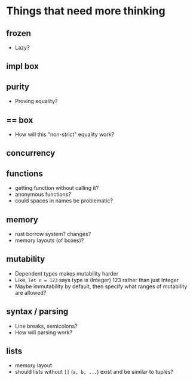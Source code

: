 # Things that need more thinking
## frozen
- Lazy?

## impl box

## purity
- Proving equality?

## == box
- How will this "non-strict" equality work?

## concurrency

## functions
- getting function without calling it?
- anonymous functions?
- could spaces in names be problematic?

## memory
- rust borrow system? changes?
- memory layouts (of boxes)?

## mutability
- Dependent types makes mutability harder
- Like, `let n = 123` says type is (Integer) 123 rather than just Integer
- Maybe immutability by default, then specify what ranges of mutability are allowed?

## syntax / parsing
- Line breaks, semicolons?
- How will parsing work?

## lists
- memory layout
- should lists without `[]` (`a, b, ...`) exist and be similar to tuples?
